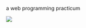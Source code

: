 a web programming practicum  

![](https://github.com/user-attachments/assets/d16a76ec-38a7-476a-b03c-166a0a46721a)
